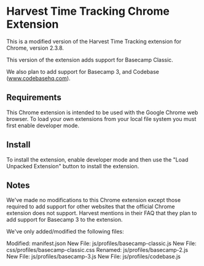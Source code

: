 # Harvest Time Tracking Chrome Extension

This is a modified version of the Harvest Time Tracking extension for Chrome, version 2.3.8.

This version of the extension adds support for Basecamp Classic.

We also plan to add support for Basecamp 3, and Codebase (www.codebasehq.com).

## Requirements

This Chrome extension is intended to be used with the Google Chrome web browser. To load your own extensions from your local file system you must first enable developer mode.

## Install

To install the extension, enable developer mode and then use the "Load Unpacked Extension" button to install the extension.

## Notes

We've made no modifications to this Chrome extension except those required to add support for other websites that the official Chrome extension does not support. Harvest mentions in their FAQ that they plan to add support for Basecamp 3 to the extension.

We've only added/modified the following files:

Modified: manifest.json
New File: js/profiles/basecamp-classic.js
New File: css/profiles/basecamp-classic.css
Renamed: js/profiles/basecamp-2.js
New File: js/profiles/basecamp-3.js
New File: js/profiles/codebase.js
